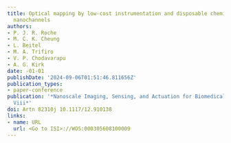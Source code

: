```yaml
---
title: Optical mapping by low-cost instrumentation and disposable chemically induced
  nanochannels
authors:
- P. J. R. Roche
- M. C. K. Cheung
- L. Beitel
- M. A. Trifiro
- V. P. Chodavarapu
- A. G. Kirk
date: -01-01
publishDate: '2024-09-06T01:51:46.811656Z'
publication_types:
- paper-conference
publication: '*Nanoscale Imaging, Sensing, and Actuation for Biomedical Applications
  Viii*'
doi: Artn 82310j 10.1117/12.910138
links:
- name: URL
  url: <Go to ISI>://WOS:000305608100009
---
```

